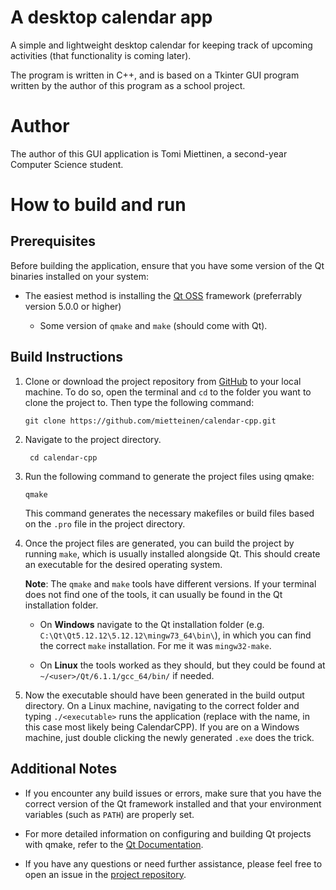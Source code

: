 # A desktop calendar app

A simple and lightweight desktop calendar for keeping track of upcoming activities (that functionality is coming later).

The program is written in C++, and is based on a Tkinter GUI program written by the author of this program as a school project.


# Author

The author of this GUI application is Tomi Miettinen, a second-year Computer Science student.


# How to build and run

## Prerequisites

Before building the application, ensure that you have some version of the Qt binaries installed on your system:

- The easiest method is installing the [Qt OSS](https://www.qt.io/download-qt-installer-oss) framework (preferrably version 5.0.0 or higher)

    - Some version of `qmake` and `make` (should come with Qt).


## Build Instructions

1. Clone or download the project repository from [GitHub](https://github.com/mietteinen/calendar-cpp) to your local machine. To do so, open the terminal and `cd` to the folder you want to clone the project to. Then type the following command:

    ``` shell
    git clone https://github.com/mietteinen/calendar-cpp.git
    ```

2. Navigate to the project directory.

   ``` shell
    cd calendar-cpp
    ```

3. Run the following command to generate the project files using qmake:
    
    ``` shell
   qmake
   ```
   This command generates the necessary makefiles or build files based on the `.pro` file in the project directory.

4. Once the project files are generated, you can build the project by running `make`, which is usually installed alongside Qt. This should create an executable for the desired operating system.

    **Note**: The `qmake` and `make` tools have different versions. If your terminal does not find one of the tools, it can usually be found in the Qt installation folder.
   
    - On **Windows** navigate to the Qt installation folder (e.g. `C:\Qt\Qt5.12.12\5.12.12\mingw73_64\bin\`), in which you can find the correct `make` installation. For me it was `mingw32-make`.

    - On **Linux** the tools worked as they should, but they could be found at `~/<user>/Qt/6.1.1/gcc_64/bin/` if needed.
  
6. Now the executable should have been generated in the build output directory. On a Linux machine, navigating to the correct folder and typing `./<executable>` runs the application (replace <executable> with the name, in this case most likely being CalendarCPP). If you are on a Windows machine, just double clicking the newly generated `.exe` does the trick.


## Additional Notes

- If you encounter any build issues or errors, make sure that you have the correct version of the Qt framework installed and that your environment variables (such as `PATH`) are properly set.

- For more detailed information on configuring and building Qt projects with qmake, refer to the [Qt Documentation](https://doc.qt.io/qt-5/qmake-manual.html).

- If you have any questions or need further assistance, please feel free to open an issue in the [project repository](https://github.com/mietteinen/calendar-cpp/issues).
